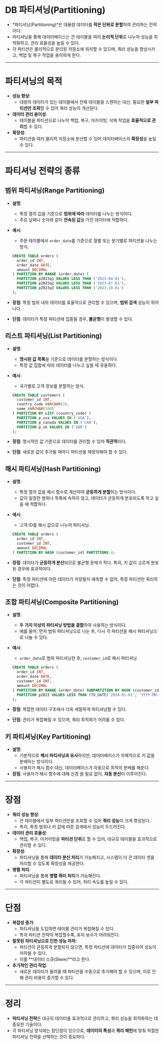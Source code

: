 # DB 파티셔닝(Partitioning)

- *파티셔닝(Partitioning)*은 대용량 데이터를 **작은 단위로 분할**하여 관리하는 전략이다.
- 파티셔닝을 통해 데이터베이스는 큰 테이블을 여러 **논리적 단위**로 나누어 성능을 최적화하고, 관리 효율성을 높일 수 있다.
- 각 파티션은 물리적으로 분리된 저장소에 위치할 수 있으며, 쿼리 성능을 향상시키고, 백업 및 복구 작업을 용이하게 한다.

---

# 파티셔닝의 목적

- **성능 향상**:
    - 대량의 데이터가 있는 테이블에서 전체 테이블을 스캔하는 대신, 필요한 **일부 파티션만 조회**할 수 있어 쿼리 성능이 개선된다.
- **데이터 관리 용이성**:
    - 테이블을 파티션으로 나누어 백업, 복구, 아카이빙, 삭제 작업을 **효율적으로 관리**할 수 있다.
- **확장성**:
    - 파티션을 여러 물리적 저장소에 분산할 수 있어 데이터베이스의 **확장성**을 높일 수 있다.

---

# 파티셔닝 전략의 종류

## **범위 파티셔닝(Range Partitioning)**

- **설명**:
    - 특정 열의 값을 기준으로 **범위에 따라** 데이터를 나누는 방식이다.
    - 주로 날짜나 숫자와 같이 **연속된 값**을 가진 데이터에 적합하다.
- **예시**:
    - 주문 테이블에서 `order_date`를 기준으로 월별 또는 분기별로 파티션을 나누는 방식.

    ```sql
    CREATE TABLE orders (
      order_id INT,
      order_date DATE,
      amount DECIMAL
    ) PARTITION BY RANGE (order_date) (
      PARTITION p2023q1 VALUES LESS THAN ('2023-04-01'),
      PARTITION p2023q2 VALUES LESS THAN ('2023-07-01'),
      PARTITION p2023q3 VALUES LESS THAN ('2023-10-01')
    );
    ```

- **장점**: 특정 범위 내의 데이터를 효율적으로 관리할 수 있으며, **범위 검색** 성능이 뛰어나다.
- **단점**: 데이터가 특정 파티션에 집중될 경우, **불균형**이 발생할 수 있다.

## **리스트 파티셔닝(List Partitioning)**

- **설명**:
    - **명시된 값 목록**을 기준으로 데이터를 분할하는 방식이다.
    - 특정 값 집합에 따라 데이터를 나누고 싶을 때 유용하다.
- **예시**:
    - 국가별로 고객 정보를 분할하는 방식.

    ```sql
    CREATE TABLE customers (
      customer_id INT,
      country_code VARCHAR(3),
      name VARCHAR(100)
    ) PARTITION BY LIST (country_code) (
      PARTITION p_usa VALUES IN ('USA'),
      PARTITION p_canada VALUES IN ('CAN'),
      PARTITION p_uk VALUES IN ('GBR')
    );
    ```

- **장점**: 명시적인 값 기준으로 데이터를 관리할 수 있어 **직관적**이다.
- **단점**: 새로운 값이 추가될 때마다 파티션을 재정의해야 할 수 있다.

## **해시 파티셔닝(Hash Partitioning)**

- **설명**:
    - 특정 열의 값을 해시 함수로 계산하여 **균등하게 분할**하는 방식이다.
    - 값이 일정한 범위나 목록에 속하지 않고, 데이터가 균등하게 분포되도록 하고 싶을 때 적합하다.
- **예시**:
    - 고객 ID를 해시 값으로 나누어 파티셔닝.

    ```sql
    CREATE TABLE orders (
      order_id INT,
      customer_id INT,
      amount DECIMAL
    ) PARTITION BY HASH (customer_id) PARTITIONS 4;
    ```

- **장점**: 데이터가 **균등하게 분산**되므로 불균형 문제가 적다. 특히, 키 값이 고르게 분포된 경우에 효과적이다.
- **단점**: 특정 파티션에 어떤 데이터가 저장될지 예측할 수 없어, 특정 파티션만 쿼리하는 것이 어렵다.

## **조합 파티셔닝(Composite Partitioning)**

- **설명**:
    - **두 가지 이상의 파티셔닝 방법을 결합**하여 사용하는 방식이다.
    - 예를 들어, 먼저 범위 파티셔닝으로 나눈 후, 다시 각 파티션을 해시 파티셔닝으로 나눌 수 있다.
- **예시**:
    - `order_date`로 범위 파티셔닝한 후, `customer_id`로 해시 파티셔닝.

    ```sql
    CREATE TABLE orders (
      order_id INT,
      order_date DATE,
      customer_id INT,
      amount DECIMAL
    ) PARTITION BY RANGE (order_date) SUBPARTITION BY HASH (customer_id) (
      PARTITION p2023 VALUES LESS THAN (TO_DATE('2024-01-01', 'YYYY-MM-DD')) SUBPARTITIONS 4
    );
    ```

- **장점**: 복잡한 데이터 구조에서 더욱 세밀하게 파티셔닝할 수 있다.
- **단점**: 관리가 복잡해질 수 있으며, 쿼리 최적화가 어려울 수 있다.

## **키 파티셔닝(Key Partitioning)**

- **설명**:
    - 기본적으로 **해시 파티셔닝과 유사**하지만, 데이터베이스가 자체적으로 키 값을 분배하는 방식이다.
    - 사용자가 해시 함수 대신, 데이터베이스가 자동으로 최적의 분배를 해준다.
- **장점**: 사용자가 해시 함수에 대해 신경 쓸 필요 없이, **자동 분산**이 이루어진다.

---

# 장점

- **쿼리 성능 향상**:
    - 큰 테이블에서 일부 파티션만을 조회할 수 있어 **쿼리 성능**이 크게 향상된다.
    - 특히, 특정 범위나 키 값에 따른 검색에서 성능이 두드러진다.
- **데이터 관리 효율성**:
    - 백업, 복구, 아카이빙을 **파티션 단위**로 할 수 있어, 대규모 테이블을 효과적으로 관리할 수 있다.
- **확장성**:
    - 파티셔닝을 통해 **데이터 분산 처리**가 가능해지고, 시스템이 더 큰 데이터 셋을 처리할 수 있도록 확장성을 제공한다.
- **병렬 처리**:
    - 파티셔닝을 통해 **병렬 쿼리 처리**가 가능해진다.
    - 각 파티션이 별도로 쿼리될 수 있어, 처리 속도를 높일 수 있다.

---

# 단점

- **복잡성 증가**:
    - 파티셔닝을 도입하면 테이블 관리가 복잡해질 수 있다.
    - 특히 파티션 전략이 복잡할수록, 유지 보수가 어려워진다.
- **잘못된 파티셔닝으로 인한 성능 저하**:
    - 파티션이 균등하게 분할되지 않으면, 특정 파티션에 데이터가 집중되어 성능이 저하될 수 있다.
    - 이를 **데이터 스큐(Skew)**라고 한다.
- **추가적인 관리 작업**:
    - 새로운 데이터가 들어올 때 파티션을 수동으로 추가해야 할 수 있으며, 이로 인해 관리 비용이 증가할 수 있다.

---

# 정리

- **파티셔닝 전략**은 대규모 데이터를 효과적으로 관리하고, 쿼리 성능을 최적화하는 데 중요한 기술이다.
- 각 파티셔닝 방식에는 장단점이 있으므로, **데이터의 특성**과 **쿼리 패턴**에 맞춰 적절한 파티셔닝 전략을 선택하는 것이 중요하다.